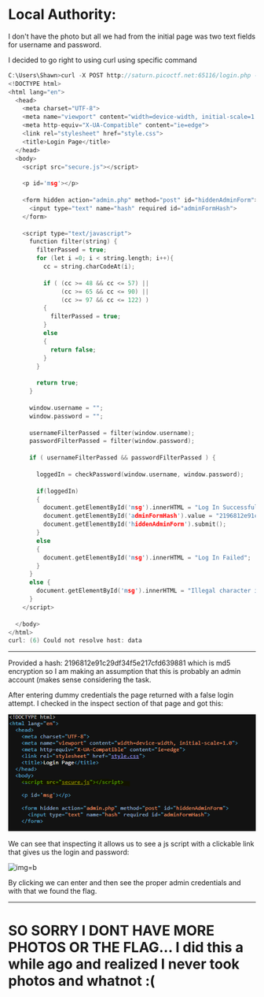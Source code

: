 # Local Authority:

I don't have the photo but all we had from the initial page was two text fields for username and password.

I decided to go right to using curl using specific command

``` C 
C:\Users\Shawn>curl -X POST http://saturn.picoctf.net:65116/login.php -- data
<!DOCTYPE html>
<html lang="en">
  <head>
    <meta charset="UTF-8">
    <meta name="viewport" content="width=device-width, initial-scale=1.0">
    <meta http-equiv="X-UA-Compatible" content="ie=edge">
    <link rel="stylesheet" href="style.css">
    <title>Login Page</title>
  </head>
  <body>
    <script src="secure.js"></script>

    <p id='msg'></p>

    <form hidden action="admin.php" method="post" id="hiddenAdminForm">
      <input type="text" name="hash" required id="adminFormHash">
    </form>

    <script type="text/javascript">
      function filter(string) {
        filterPassed = true;
        for (let i =0; i < string.length; i++){
          cc = string.charCodeAt(i);

          if ( (cc >= 48 && cc <= 57) ||
               (cc >= 65 && cc <= 90) ||
               (cc >= 97 && cc <= 122) )
          {
            filterPassed = true;
          }
          else
          {
            return false;
          }
        }

        return true;
      }

      window.username = "";
      window.password = "";

      usernameFilterPassed = filter(window.username);
      passwordFilterPassed = filter(window.password);

      if ( usernameFilterPassed && passwordFilterPassed ) {

        loggedIn = checkPassword(window.username, window.password);

        if(loggedIn)
        {
          document.getElementById('msg').innerHTML = "Log In Successful";
          document.getElementById('adminFormHash').value = "2196812e91c29df34f5e217cfd639881"; // Hash found here
          document.getElementById('hiddenAdminForm').submit();
        }
        else
        {
          document.getElementById('msg').innerHTML = "Log In Failed";
        }
      }
      else {
        document.getElementById('msg').innerHTML = "Illegal character in username or password."
      }
    </script>

  </body>
</html>
curl: (6) Could not resolve host: data
```
----
Provided a hash: 2196812e91c29df34f5e217cfd639881 which is md5 encryption so I am making an assumption that this is probably an admin account (makes sense considering the task.

After entering dummy credentials the page returned with a false login attempt. I checked in the inspect section of that page and got this:

![img-a](p_img/LA-1.png)

We can see that inspecting it allows us to see a js script with a clickable link that gives us the login and password:

![img=b](p_img/LA-2.png)

By clicking we can enter and then see the proper admin credentials and with that we found the flag.

----

# SO SORRY I DONT HAVE MORE PHOTOS OR THE FLAG... I did this a while ago and realized I never took photos and whatnot :(